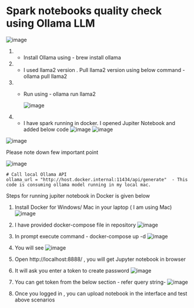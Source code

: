 # Spark notebooks quality check using Ollama LLM
![image](https://github.com/user-attachments/assets/5df1a384-5573-4b0f-8e75-86cf36952912)


1) - Install Ollama using - brew install ollama
2) - I used llama2 version . Pull llama2 version using below command -  ollama pull llama2
3) - Run using - ollama run llama2 


      ![image](https://github.com/user-attachments/assets/1b3de912-a20d-44e9-8333-215285ccc8c8)



4) - I have spark running in docker. I opened Jupiter Notebook and added below code
![image](https://github.com/user-attachments/assets/c8ca34f6-2dd4-4539-8cae-9cf7220fc262)
![image](https://github.com/user-attachments/assets/cf6936c7-dc7c-413e-8c64-c5a24f6f6f8e)

![image](https://github.com/user-attachments/assets/bff68b12-3e1d-4c61-a6af-42f3518e6a48)


Please note down few important point

![image](https://github.com/user-attachments/assets/1d28581e-446b-4915-97f6-cda37bddf709)


    # Call local Ollama API
    ollama_url = "http://host.docker.internal:11434/api/generate"  - This code is consuming ollama model running in my local mac.

Steps for running jupiter notebook in Docker is given below

1. Install Docker for Windows/ Mac in your laptop (  I am using Mac)![image](https://github.com/user-attachments/assets/3341c6a5-d943-4110-800c-d2bb9552d23f)

2.  I have provided docker-compose file in repository ![image](https://github.com/user-attachments/assets/3d051724-af75-451d-815f-bcf53cbbcd91)
3.  In prompt execute command -  docker-compose up -d ![image](https://github.com/user-attachments/assets/d643eb7e-3bf6-4a4e-a0c4-ab616920de81)
4.  You will see ![image](https://github.com/user-attachments/assets/d5861e89-cc01-44f8-bdba-c25e72fcc467)
5.  Open http://localhost:8888/ , you will get Jupyter notebook in browser
6.  It will ask you enter a token to create password ![image](https://github.com/user-attachments/assets/bb77d853-1eb8-4ce7-acb9-a608b3dae8fe)
7.  You can get token from the below section - refer query string- ![image](https://github.com/user-attachments/assets/f6b4348c-6b2f-40e4-b4eb-80e0b3898f48)
8.  Once you logged in , you can upload notebook in the interface and test above scenarios

 


